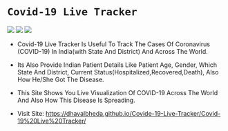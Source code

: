  # `Covid-19 Live Tracker`
![](https://img.shields.io/badge/Vanilla-Js-blue)
![](https://img.shields.io/badge/jQuery-Library-red)
![](https://img.shields.io/badge/Google%20Chart-Chart-lightgreen)

* Covid-19 Live Tracker Is Useful To Track The Cases Of Coronavirus (COVID-19) In India(with State And District) And Across The World. 

* Its Also Provide Indian Patient Details Like Patient Age, Gender, Which State And District, Current Status(Hospitalized,Recovered,Death), Also How He/She Got The Disease. 

* This Site Shows You Live Visualization Of COVID-19 Across The World And Also How This Disease Is Spreading.

 * Visit Site: https://dhavalbheda.github.io/Covide-19-Live-Tracker/Covid-19%20Live%20Tracker/

